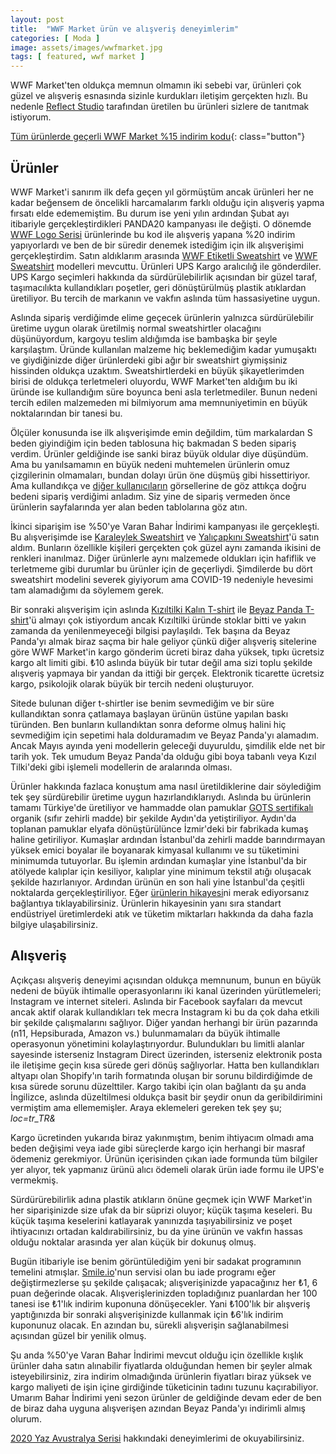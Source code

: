 ```yaml
---
layout: post
title:  "WWF Market ürün ve alışveriş deneyimlerim"
categories: [ Moda ]
image: assets/images/wwfmarket.jpg
tags: [ featured, wwf market ]
---
```


WWF Market'ten oldukça memnun olmamın iki sebebi var, ürünleri çok güzel ve alışveriş esnasında sizinle kurdukları iletişim gerçekten hızlı. Bu nedenle [Reflect Studio](https://www.reflectstudio.com/) tarafından üretilen bu ürünleri sizlere de tanıtmak istiyorum.

[Tüm ürünlerde geçerli WWF Market %15 indirim kodu](http://wwfmarket.refr.cc/tolgaaltas){: class="button"}

## Ürünler
WWF Market'i sanırım ilk defa geçen yıl görmüştüm ancak ürünleri her ne kadar beğensem de öncelikli harcamalarım farklı olduğu için alışveriş yapma fırsatı elde edememiştim. Bu durum ise yeni yılın ardından Şubat ayı itibariyle gerçekleştirdikleri PANDA20 kampanyası ile değişti. O dönemde [WWF Logo Serisi](https://wwfmarket.com/collections/wwf-logo/WWF-LOGO) ürünlerinde bu kod ile alışveriş yapana %20 indirim yapıyorlardı ve ben de bir süredir denemek istediğim için ilk alışverişimi gerçekleştirdim. Satın aldıklarım arasında [WWF Etiketli Sweatshirt](https://wwfmarket.com/products/wwf-etiketli-sweatshirt) ve [WWF Sweatshirt](https://wwfmarket.com/products/wwf-sweatshirt) modelleri mevcuttu. Ürünleri UPS Kargo aralıcılığ ile gönderdiler. UPS Kargo seçimleri hakkında da sürdürülebilirlik açısından bir güzel taraf, taşımacılıkta kullandıkları poşetler, geri dönüştürülmüş plastik atıklardan üretiliyor. Bu tercih de markanın ve vakfın aslında tüm hassasiyetine uygun.

Aslında sipariş verdiğimde elime geçecek ürünlerin yalnızca sürdürülebilir üretime uygun olarak üretilmiş normal sweatshirtler olacağını düşünüyordum, kargoyu teslim aldığımda ise bambaşka bir şeyle karşılaştım. Üründe kullanılan malzeme hiç beklemediğim kadar yumuşaktı ve giydiğinizde diğer ürünlerdeki gibi ağır bir sweatshirt giymişsiniz hissinden oldukça uzaktım. Sweatshirtlerdeki en büyük şikayetlerimden birisi de oldukça terletmeleri oluyordu, WWF Market'ten aldığım bu iki üründe ise kullandığım süre boyunca beni asla terletmediler. Bunun nedeni tercih edilen malzemeden mi bilmiyorum ama memnuniyetimin en büyük noktalarından bir tanesi bu.

Ölçüler konusunda ise ilk alışverişimde emin değildim, tüm markalardan S beden giyindiğim için beden tablosuna hiç bakmadan S beden sipariş verdim. Ürünler geldiğinde ise sanki biraz büyük oldular diye düşündüm. Ama bu yanılsamamın en büyük nedeni muhtemelen ürünlerin omuz çizgilerinin olmamaları, bundan dolayı ürün öne düşmüş gibi hissettiriyor. Ama kullandıkça ve [diğer kullanıcıların](https://www.instagram.com/wwfmarket/tagged/) görsellerine de göz attıkça doğru bedeni sipariş verdiğimi anladım. Siz yine de sipariş vermeden önce ürünlerin sayfalarında yer alan beden tablolarına göz atın.

İkinci siparişim ise %50'ye Varan Bahar İndirimi kampanyası ile gerçekleşti. Bu alışverişimde ise [Karaleylek Sweatshirt](https://wwfmarket.com/collections/sweatshirt/products/karaleylek-sweatshirt) ve [Yalıçapkını Sweatshirt](https://wwfmarket.com/collections/sweatshirt/products/yalicapkini-sweatshirt)'ü satın aldım. Bunların özellikle kişileri gerçekten çok güzel aynı zamanda ikisini de renkleri inanılmaz. Diğer ürünlerle aynı malzemede oldukları için hafiflik ve terletmeme gibi durumlar bu ürünler için de geçerliydi. Şimdilerde bu dört sweatshirt modelini severek giyiyorum ama COVID-19 nedeniyle hevesimi tam alamadığımı da söylemem gerek.

Bir sonraki alışverişim için aslında [Kızıltilki Kalın T-shirt](https://wwfmarket.com/collections/t-shirt/products/kizil-tilki-t-shirt) ile [Beyaz Panda T-shirt](https://wwfmarket.com/collections/t-shirt/products/beyaz-panda-t-shirt)'ü almayı çok istiyordum ancak Kızıltilki üründe stoklar bitti ve yakın zamanda da yenilenmeyeceği bilgisi paylaşıldı. Tek başına da Beyaz Panda'yı almak biraz saçma bir hale geliyor çünkü diğer alışveriş sitelerine göre WWF Market'in kargo gönderim ücreti biraz daha yüksek, tıpkı ücretsiz kargo alt limiti gibi. ₺10 aslında büyük bir tutar değil ama sizi toplu şekilde alışveriş yapmaya bir yandan da ittiği bir gerçek. Elektronik ticarette ücretsiz kargo, psikolojik olarak büyük bir tercih nedeni oluşturuyor.

Sitede bulunan diğer t-shirtler ise benim sevmediğim ve bir süre kullandıktan sonra çatlamaya başlayan ürünün üstüne yapılan baskı türünden. Ben bunların kullandıktan sonra deforme olmuş halini hiç sevmediğim için sepetimi hala dolduramadım ve Beyaz Panda'yı alamadım. Ancak Mayıs ayında yeni modellerin geleceği duyuruldu, şimdilik elde net bir tarih yok. Tek umudum Beyaz Panda'da olduğu gibi boya tabanlı veya Kızıl Tilki'deki gibi işlemeli modellerin de aralarında olması.

Ürünler hakkında fazlaca konuştum ama nasıl üretildiklerine dair söylediğim tek şey sürdürebilir üretime uygun hazırlandıklarıydı. Aslında bu ürünlerin tamamı Türkiye'de üretiliyor ve hammadde olan pamuklar [GOTS sertifikalı](https://www.global-standard.org/information-centre/press-releases/listid-12/mailid-156-jahrespressemitteilung-2017turkey-tr.html?tmpl=component&tmpl=component) organik (sıfır zehirli madde) bir şekilde Aydın'da yetiştiriliyor. Aydın'da toplanan pamuklar elyafa dönüştürülünce İzmir'deki bir fabrikada kumaş haline getiriliyor. Kumaşlar ardından İstanbul'da zehirli madde barındırmayan yüksek emici boyalar ile boyanarak kimyasal kullanımı ve su tüketimini minimumda tutuyorlar. Bu işlemin ardından kumaşlar yine İstanbul'da bir atölyede kalıplar için kesiliyor, kalıplar yine minimum tekstil atığı oluşacak şekilde hazırlanıyor. Ardından ürünün en son hali yine İstanbul'da çeşitli noktalarda gerçekleştiriliyor. Eğer [ürünlerin hikayesi](https://wwfmarket.com/pages/urunun-hikayesi)ni merak ediyorsanız bağlantıya tıklayabilirsiniz. Ürünlerin hikayesinin yanı sıra standart endüstriyel üretimlerdeki atık ve tüketim miktarları hakkında da daha fazla bilgiye ulaşabilirsiniz.

## Alışveriş
Açıkçası alışveriş deneyimi açısından oldukça memnunum, bunun en büyük nedeni de büyük ihtimalle operasyonlarını iki kanal üzerinden yürütlemeleri; Instagram ve internet siteleri. Aslında bir Facebook sayfaları da mevcut ancak aktif olarak kullandıkları tek mecra Instagram ki bu da çok daha etkili bir şekilde çalışmalarını sağlıyor. Diğer yandan herhangi bir ürün pazarında (n11, Hepsiburada, Amazon vs.) bulunmamaları da büyük ihtimalle operasyonun yönetimini kolaylaştırıyordur. Bulundukları bu limitli alanlar sayesinde isterseniz Instagram Direct üzerinden, isterseniz elektronik posta ile iletişime geçin kısa sürede geri dönüş sağlıyorlar. Hatta ben kullandıkları altyapı olan Shopify'ın tarih formatında oluşan bir sorunu bildirdiğimde de kısa sürede sorunu düzelttiler. Kargo takibi için olan bağlantı da şu anda İngilizce, aslında düzeltilmesi oldukça basit bir şeydir onun da geribildirimini vermiştim ama ellememişler. Araya eklemeleri gereken tek şey şu; *loc=tr_TR&*

Kargo ücretinden yukarıda biraz yakınmıştım, benim ihtiyacım olmadı ama beden değişimi veya iade gibi süreçlerde kargo için herhangi bir masraf ödemeniz gerekmiyor. Ürünün içerisinden çıkan iade formunda tüm bilgiler yer alıyor, tek yapmanız ürünü alıcı ödemeli olarak ürün iade formu ile UPS'e vermekmiş.

Sürdürürebilirlik adına plastik atıkların önüne geçmek için WWF Market'in her siparişinizde size ufak da bir süprizi oluyor; küçük taşıma keseleri. Bu küçük taşıma keselerini katlayarak yanınızda taşıyabilirsiniz ve poşet ihtiyacınızı ortadan kaldırabilirsiniz, bu da yine ürünün ve vakfın hassas olduğu noktalar arasında yer alan küçük bir dokunuş olmuş.

Bugün itibariyle ise benim görüntülediğim yeni bir sadakat programının temelini atmışlar. [Smile.io](https://smile.io/)'nun servisi olan bu iade programı eğer değiştirmezlerse şu şekilde çalışacak; alışverişinizde yapacağınız her ₺1, 6 puan değerinde olacak. Alışverişlerinizden topladığınız puanlardan her 100 tanesi ise ₺1'lık indirim kuponuna dönüşecekler. Yani ₺100'lık bir alışveriş yaptığınızda bir sonraki alışverişinizde kullanmak için ₺6'lık indirim kuponunuz olacak. En azından bu, sürekli alışverişin sağlanabilmesi açısından güzel bir yenilik olmuş.

Şu anda %50'ye Varan Bahar İndirimi mevcut olduğu için özellikle kışlık ürünler daha satın alınabilir fiyatlarda olduğundan hemen bir şeyler almak isteyebilirsiniz, zira indirim olmadığında ürünlerin fiyatları biraz yüksek ve kargo maliyeti de işin içine girdiğinde tüketicinin tadını tuzunu kaçırabiliyor. Umarım Bahar İndirimi yeni sezon ürünler de geldiğinde devam eder de ben de biraz daha uyguna alışverişen azından Beyaz Panda'yı indirimli almış olurum.

[2020 Yaz Avustralya Serisi](/wwf-market-2020-yaz-avustralya-serisi-deneyimlerim) hakkındaki deneyimlerimi de okuyabilirsiniz.
